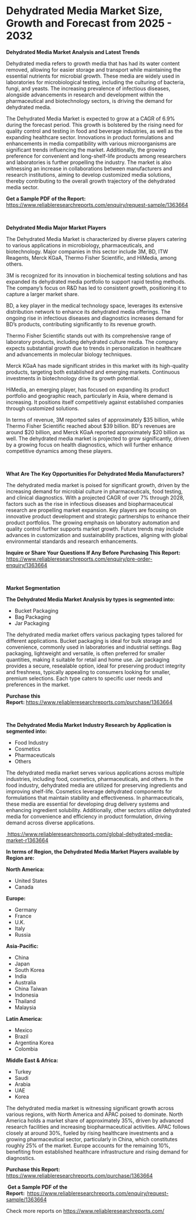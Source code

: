 <p><h1>Dehydrated Media Market Size, Growth and Forecast from 2025 - 2032</h1></p><p><strong>Dehydrated Media Market Analysis and Latest Trends</strong></p>
<p><p>Dehydrated media refers to growth media that has had its water content removed, allowing for easier storage and transport while maintaining the essential nutrients for microbial growth. These media are widely used in laboratories for microbiological testing, including the culturing of bacteria, fungi, and yeasts. The increasing prevalence of infectious diseases, alongside advancements in research and development within the pharmaceutical and biotechnology sectors, is driving the demand for dehydrated media.</p><p>The Dehydrated Media Market is expected to grow at a CAGR of 6.9% during the forecast period. This growth is bolstered by the rising need for quality control and testing in food and beverage industries, as well as the expanding healthcare sector. Innovations in product formulations and enhancements in media compatibility with various microorganisms are significant trends influencing the market. Additionally, the growing preference for convenient and long-shelf-life products among researchers and laboratories is further propelling the industry. The market is also witnessing an increase in collaborations between manufacturers and research institutions, aiming to develop customized media solutions, thereby contributing to the overall growth trajectory of the dehydrated media sector.</p></p>
<p><strong>Get a Sample PDF of the Report:&nbsp;</strong> <a href="https://www.reliableresearchreports.com/enquiry/request-sample/1363664?utm_campaign=2183&utm_medium=2&utm_source=Github&utm_content=ia&utm_term=30012025&utm_id=dehydrated-media">https://www.reliableresearchreports.com/enquiry/request-sample/1363664</a></p>
<p>&nbsp;</p>
<p><strong>Dehydrated Media Major Market Players</strong></p>
<p><p>The Dehydrated Media Market is characterized by diverse players catering to various applications in microbiology, pharmaceuticals, and biotechnology. Major companies in this sector include 3M, BD, ITW Reagents, Merck KGaA, Thermo Fisher Scientific, and HiMedia, among others.</p><p>3M is recognized for its innovation in biochemical testing solutions and has expanded its dehydrated media portfolio to support rapid testing methods. The company’s focus on R&D has led to consistent growth, positioning it to capture a larger market share.</p><p>BD, a key player in the medical technology space, leverages its extensive distribution network to enhance its dehydrated media offerings. The ongoing rise in infectious diseases and diagnostics increases demand for BD’s products, contributing significantly to its revenue growth.</p><p>Thermo Fisher Scientific stands out with its comprehensive range of laboratory products, including dehydrated culture media. The company expects substantial growth due to trends in personalization in healthcare and advancements in molecular biology techniques.</p><p>Merck KGaA has made significant strides in this market with its high-quality products, targeting both established and emerging markets. Continuous investments in biotechnology drive its growth potential.</p><p>HiMedia, an emerging player, has focused on expanding its product portfolio and geographic reach, particularly in Asia, where demand is increasing. It positions itself competitively against established companies through customized solutions.</p><p>In terms of revenue, 3M reported sales of approximately $35 billion, while Thermo Fisher Scientific reached about $39 billion. BD's revenues are around $20 billion, and Merck KGaA reported approximately $20 billion as well. The dehydrated media market is projected to grow significantly, driven by a growing focus on health diagnostics, which will further enhance competitive dynamics among these players.</p></p>
<p>&nbsp;</p>
<p><strong>What Are The Key Opportunities For Dehydrated Media Manufacturers?</strong></p>
<p><p>The dehydrated media market is poised for significant growth, driven by the increasing demand for microbial culture in pharmaceuticals, food testing, and clinical diagnostics. With a projected CAGR of over 7% through 2028, factors such as the rise in infectious diseases and biopharmaceutical research are propelling market expansion. Key players are focusing on innovative product development and strategic partnerships to enhance their product portfolios. The growing emphasis on laboratory automation and quality control further supports market growth. Future trends may include advances in customization and sustainability practices, aligning with global environmental standards and research enhancements.</p></p>
<p><strong>Inquire or Share Your Questions If Any Before Purchasing This Report:</strong> <a href="https://www.reliableresearchreports.com/enquiry/pre-order-enquiry/1363664?utm_campaign=2183&utm_medium=2&utm_source=Github&utm_content=ia&utm_term=30012025&utm_id=dehydrated-media">https://www.reliableresearchreports.com/enquiry/pre-order-enquiry/1363664</a></p>
<p>&nbsp;</p>
<p><strong>Market Segmentation</strong></p>
<p><strong>The Dehydrated Media Market Analysis by types is segmented into:</strong></p>
<p><ul><li>Bucket Packaging</li><li>Bag Packaging</li><li>Jar Packaging</li></ul></p>
<p><p>The dehydrated media market offers various packaging types tailored for different applications. Bucket packaging is ideal for bulk storage and convenience, commonly used in laboratories and industrial settings. Bag packaging, lightweight and versatile, is often preferred for smaller quantities, making it suitable for retail and home use. Jar packaging provides a secure, resealable option, ideal for preserving product integrity and freshness, typically appealing to consumers looking for smaller, premium selections. Each type caters to specific user needs and preferences in the market.</p></p>
<p><strong>Purchase this Report:&nbsp;</strong><a href="https://www.reliableresearchreports.com/purchase/1363664?utm_campaign=2183&utm_medium=2&utm_source=Github&utm_content=ia&utm_term=30012025&utm_id=dehydrated-media">https://www.reliableresearchreports.com/purchase/1363664</a></p>
<p>&nbsp;</p>
<p><strong>The Dehydrated Media Market Industry Research by Application is segmented into:</strong></p>
<p><ul><li>Food Industry</li><li>Cosmetics</li><li>Pharmaceuticals</li><li>Others</li></ul></p>
<p><p>The dehydrated media market serves various applications across multiple industries, including food, cosmetics, pharmaceuticals, and others. In the food industry, dehydrated media are utilized for preserving ingredients and improving shelf-life. Cosmetics leverage dehydrated components for formulations that maintain stability and effectiveness. In pharmaceuticals, these media are essential for developing drug delivery systems and enhancing ingredient solubility. Additionally, other sectors utilize dehydrated media for convenience and efficiency in product formulation, driving demand across diverse applications.</p></p>
<p><a href="https://www.reliableresearchreports.com/global-dehydrated-media-market-r1363664?utm_campaign=2183&utm_medium=2&utm_source=Github&utm_content=ia&utm_term=30012025&utm_id=dehydrated-media">&nbsp;https://www.reliableresearchreports.com/global-dehydrated-media-market-r1363664</a></p>
<p><strong>In terms of Region, the Dehydrated Media Market Players available by Region are:</strong></p>
<p>
    <p> <strong> North America: </strong>
        <ul>
            <li>United States</li>
            <li>Canada</li>
        </ul>
        </p> 
    <p> <strong> Europe: </strong>
        <ul>
            <li>Germany</li>
            <li>France</li>
            <li>U.K.</li>
            <li>Italy</li>
            <li>Russia</li>
        </ul>
        </p> 
    <p> <strong> Asia-Pacific: </strong>
        <ul>
            <li>China</li>
            <li>Japan</li>
            <li>South Korea</li>
            <li>India</li>
            <li>Australia</li>
            <li>China Taiwan</li>
            <li>Indonesia</li>
            <li>Thailand</li>
            <li>Malaysia</li>
        </ul>
        </p> 
    <p> <strong> Latin America: </strong>
        <ul>
            <li>Mexico</li>
            <li>Brazil</li>
            <li>Argentina Korea</li>
            <li>Colombia</li>
        </ul>
        </p> 
    <p> <strong> Middle East & Africa: </strong>
        <ul>
            <li>Turkey</li>
            <li>Saudi</li>
            <li>Arabia</li>
            <li>UAE</li>
            <li>Korea</li>
        </ul>
    </p>
    </p>
<p><p>The dehydrated media market is witnessing significant growth across various regions, with North America and APAC poised to dominate. North America holds a market share of approximately 35%, driven by advanced research facilities and increasing biopharmaceutical activities. APAC follows closely at around 30%, fueled by rising healthcare investments and a growing pharmaceutical sector, particularly in China, which constitutes roughly 25% of the market. Europe accounts for the remaining 10%, benefiting from established healthcare infrastructure and rising demand for diagnostics.</p></p>
<p><strong>Purchase this Report: </strong><a href="https://www.reliableresearchreports.com/purchase/1363664?utm_campaign=2183&utm_medium=2&utm_source=Github&utm_content=ia&utm_term=30012025&utm_id=dehydrated-media">https://www.reliableresearchreports.com/purchase/1363664</a></p>
<p>&nbsp;<strong>Get a Sample PDF of the Report:&nbsp;&nbsp;</strong><a href="https://www.reliableresearchreports.com/enquiry/request-sample/1363664?utm_campaign=2183&utm_medium=2&utm_source=Github&utm_content=ia&utm_term=30012025&utm_id=dehydrated-media">https://www.reliableresearchreports.com/enquiry/request-sample/1363664</a></p>
<p><strong></strong></p>
<p>Check more reports on <a href="https://www.reliableresearchreports.com/?utm_campaign=2183&utm_medium=2&utm_source=Github&utm_content=ia&utm_term=30012025&utm_id=dehydrated-media">https://www.reliableresearchreports.com/</a></p>